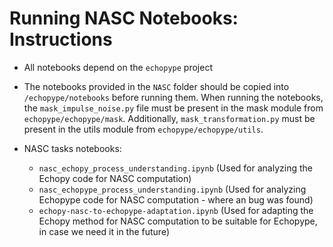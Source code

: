 # Running NASC Notebooks: Instructions

- All notebooks depend on the `echopype` project
- The notebooks provided in the `NASC` folder should be copied into `/echopype/notebooks` before running them. When running the notebooks, the `mask_impulse_noise.py` file must be present in the mask module from `echopype/echopype/mask`. Additionally, `mask_transformation.py` must be present in the utils module from `echopype/echopype/utils`.
- NASC tasks notebooks:

    - `nasc_echopy_process_understanding.ipynb`  (Used for analyzing the Echopy code for NASC computation)
    - `nasc_echopype_process_understanding.ipynb`  (Used for analyzing Echopype code for NASC computation - where an bug was found)
    - `echopy-nasc-to-echopype-adaptation.ipynb` (Used for adapting the Echopy method for NASC computation to be suitable for Echopype, in case we need it in the future)
